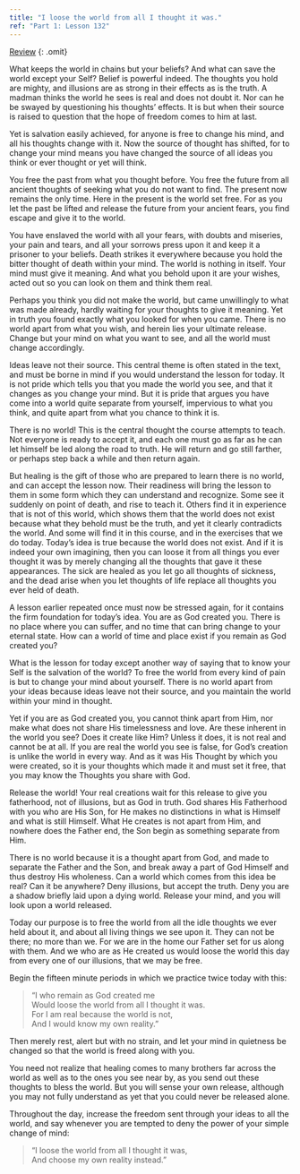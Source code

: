 ```yaml
---
title: "I loose the world from all I thought it was."
ref: "Part 1: Lesson 132"
---
```


<a class="hide-review" href="/acim/workbook/l146/#l132">Review</a>
{: .omit}

What keeps the world in chains but your beliefs? And what can save the
world except your Self? Belief is powerful indeed. The thoughts you hold
are mighty, and illusions are as strong in their effects as is the
truth. A madman thinks the world he sees is real and does not doubt it.
Nor can he be swayed by questioning his thoughts’ effects. It is but
when their source is raised to question that the hope of freedom comes
to him at last.

Yet is salvation easily achieved, for anyone is free to change his mind,
and all his thoughts change with it. Now the source of thought has
shifted, for to change your mind means you have changed the source of
all ideas you think or ever thought or yet will think.

You free the past from what you thought before. You free the future from
all ancient thoughts of seeking what you do not want to find. The present
now remains the only time. Here in the present is the world set free.
For as you let the past be lifted and release the future from your
ancient fears, you find escape and give it to the world.

You have enslaved the world with all your fears, with doubts and
miseries, your pain and tears, and all your sorrows press upon it and
keep it a prisoner to your beliefs. Death strikes it everywhere because
you hold the bitter thought of death within your mind. The world is
nothing in itself. Your mind must give it meaning. And what you behold
upon it are your wishes, acted out so you can look on them and think
them real.

Perhaps you think you did not make the world, but came unwillingly to
what was made already, hardly waiting for your thoughts to give it
meaning. Yet in truth you found exactly what you looked for when you
came. There is no world apart from what you wish, and herein lies your
ultimate release. Change but your mind on what you want to see, and all
the world must change accordingly.

Ideas leave not their source. This central theme is often stated in the
text, and must be borne in mind if you would understand the lesson for
today. It is not pride which tells you that you made the world you see,
and that it changes as you change your mind. But it is pride
that argues you have come into a world quite separate from yourself,
impervious to what you think, and quite apart from what you chance to
think it is.

There is no world! This is the central thought the course attempts to
teach. Not everyone is ready to accept it, and each one must go as far
as he can let himself be led along the road to truth. He will return and
go still farther, or perhaps step back a while and then return again.

But healing is the gift of those who are prepared to learn there is no
world, and can accept the lesson now. Their readiness will bring the
lesson to them in some form which they can understand and recognize.
Some see it suddenly on point of death, and rise to teach it. Others
find it in experience that is not of this world, which shows them that
the world does not exist because what they behold must be the truth, and
yet it clearly contradicts the world. And some will find it in this
course, and in the exercises that we do today. Today’s idea is true
because the world does not exist. And if it is indeed your own
imagining, then you can loose it from all things you ever thought it was
by merely changing all the thoughts that gave it these appearances. The
sick are healed as you let go all thoughts of sickness, and the dead
arise when you let thoughts of life replace all thoughts you ever held
of death.

A lesson earlier repeated once must now be stressed again, for it
contains the firm foundation for today’s idea. You are as God created
you. There is no place where you can suffer, and no time that can bring
change to your eternal state. How can a world of time and place exist if
you remain as God created you?

What is the lesson for today except another way of saying that to know
your Self is the salvation of the world? To free the world from every
kind of pain is but to change your mind about yourself. There is no world
apart from your ideas because ideas leave not their source, and you
maintain the world within your mind in thought.

Yet if you are as God created you, you cannot think apart from Him, nor
make what does not share His timelessness and love. Are these inherent
in the world you see? Does it create like Him? Unless it does, it is not
real and cannot be at all. If you are real the world you see is false,
for God’s creation is unlike the world in every way. And as it was His
Thought by which you were created, so it is your thoughts which made it
and must set it free, that you may know the Thoughts
you share with God.

Release the world! Your real creations wait for this release to give you
fatherhood, not of illusions, but as God in truth. God shares His
Fatherhood with you who are His Son, for He makes no distinctions in
what is Himself and what is still Himself. What He creates is not apart
from Him, and nowhere does the Father end, the Son begin as something
separate from Him.

There is no world because it is a thought apart from God, and made to
separate the Father and the Son, and break away a part of God Himself
and thus destroy His wholeness. Can a world which comes from this idea
be real? Can it be anywhere? Deny illusions, but accept the truth. Deny
you are a shadow briefly laid upon a dying world. Release your mind, and
you will look upon a world released.

Today our purpose is to free the world from all the idle thoughts we
ever held about it, and about all living things we see upon it. They can
not be there; no more than we. For we are in the home our Father set for
us along with them. And we who are as He created us would loose the
world this day from every one of our illusions, that we may be free.

Begin the fifteen minute periods in which we practice twice today with
this:

> “I who remain as God created me<br/>
> Would loose the world from all I thought it was.<br/>
> For I am real because the world is not,<br/>
> And I would know my own reality.”

Then merely rest, alert but with no strain, and let your mind in
quietness be changed so that the world is freed along with you.

You need not realize that healing comes to many brothers far across the
world as well as to the ones you see near by, as you send out these
thoughts to bless the world. But you will sense your own release,
although you may not fully understand as yet that you could never be
released alone.

Throughout the day, increase the freedom sent through your ideas to all
the world, and say whenever you are tempted to deny the power of your
simple change of mind:

> “I loose the world from all I thought it was,<br/>
> And choose my own reality instead.”

